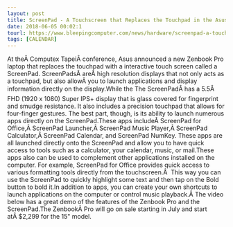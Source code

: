 ```yaml
---
layout: post
title: ScreenPad - A Touchscreen that Replaces the Touchpad in the Asus Zenbook Pro
date: 2018-06-05 00:02:1
tourl: https://www.bleepingcomputer.com/news/hardware/screenpad-a-touchscreen-that-replaces-the-touchpad-in-the-asus-zenbook-pro/
tags: [CALENDAR]
---
```

At theÂ Computex TapeiÂ conference, Asus announced a new Zenbook Pro laptop that replaces the touchpad with a interactive touch screen called a ScreenPad. ScreenPadsÂ areÂ high resolution displays that not only acts as a touchpad, but also allowÂ you to launch applications and display information directly on the display.While the The ScreenPadÂ has a 5.5Â FHD (1920 x 1080) Super IPS+ display that is glass covered for fingerprint and smudge resistance. It also includes a precision touchpad that allows for four-finger gestures. The best part, though, is its ability to launch numerous apps directly on the ScreenPad.These apps includeÂ ScreenPad for Office,Â ScreenPad Launcher,Â ScreenPad Music Player,Â ScreenPad Calculator,Â ScreenPad Calendar, and ScreenPad NumKey. These apps are all launched directly onto the ScreenPad and allow you to have quick access to tools such as a calculator, your calendar, music, or mail.These apps also can be used to complement other applications installed on the computer. For example, ScreenPad for Office provides quick access to various formatting tools directly from the touchscreen.Â  This way you can use the ScreenPad to quickly highlight some text and then tap on the Bold button to bold it.In addition to apps, you can create your own shortcuts to launch applications on the computer or control music playback.Â The video below has a great demo of the features of the Zenbook Pro and the ScreenPad.The ZenbookÂ Pro will go on sale starting in July and start atÂ $2,299 for the 15" model.